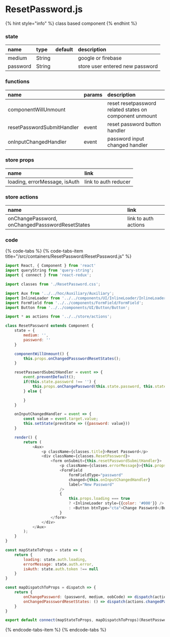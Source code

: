 # ResetPassword.js

{% hint style="info" %}
class based component
{% endhint %}



### state

| name | type | default | description |
| :--- | :--- | :--- | :--- |
| medium | String |  | google or firebase |
| password | String |  | store user entered new password |



### functions

| name | params | description |
| :--- | :--- | :--- |
| componentWillUnmount |  | reset resetpassword related states on component unmount |
| resetPasswordSubmitHandler | event | reset password button handler |
| onInputChangedHandler | event | password input changed handler |



### store props

| name | link |
| :--- | :--- |
| loading, errorMessage, isAuth | link to auth reducer |



### store actions

| name  | link |
| :--- | :--- |
| onChangePassword, onChangedPassswordResetStates | link to auth actions |



### code

{% code-tabs %}
{% code-tabs-item title="/src/containers/ResetPassword/ResetPassword.js" %}
```javascript
import React, { Component } from 'react'
import queryString from 'query-string';
import { connect } from 'react-redux';

import classes from './ResetPassword.css';

import Aux from '../../hoc/Auxiliary/Auxiliary';
import InlineLoader from '../../components/UI/InlineLoader/InlineLoader';
import FormField from '../../components/FormField/FormField';
import Button from '../../components/UI/Button/Button';

import * as actions from '../../store/actions';

class ResetPassword extends Component {
    state = {
        medium: '',
        password: ''
    }

    componentWillUnmount() {
        this.props.onChangedPassswordResetStates();
    }

    resetPasswordSubmitHandler = event => {
        event.preventDefault();
        if(this.state.password !== '') {
            this.props.onChangePassword(this.state.password, this.state.medium, queryString.parse(this.props.location.search).oobCode)
        } else {

        }
    }

    onInputChangedHandler = event => {
        const value = event.target.value;
        this.setState(prevState => ({password: value}))
    }

    render() {
        return (
            <Aux>
                <p className={classes.title}>Reset Password</p>
                <div className={classes.ResetPassword}>
                    <form onSubmit={this.resetPasswordSubmitHandler}>
                        <p className={classes.errorMessage}>{this.props.errorMessage !== null ? this.props.errorMessage.replace(/_/g, " ") : ""}</p>
                        <FormField 
                            formFieldType="password"
                            changed={this.onInputChangedHandler} 
                            label="New Password" 
                        />
                        {
                            this.props.loading === true
                            ? <InlineLoader style={{color: '#000'}} />
                            : <Button btnType="cta">Change Password</Button>
                        }
                    </form>
                </div>
            </Aux>
        );
    }
}

const mapStateToProps = state => {
    return {
        loading: state.auth.loading,
        errorMessage: state.auth.error,
        isAuth: state.auth.token !== null
    }
}

const mapDispatchToProps = dispatch => {
    return {
        onChangePassword: (password, medium, oobCode) => dispatch(actions.changePassword(password, medium, oobCode)),
        onChangedPassswordResetStates: () => dispatch(actions.changedPassswordResetStates())
    }
}

export default connect(mapStateToProps, mapDispatchToProps)(ResetPassword);
```
{% endcode-tabs-item %}
{% endcode-tabs %}

